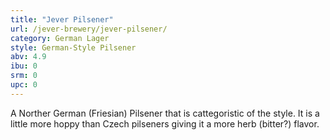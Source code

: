 ```yaml
---
title: "Jever Pilsener"
url: /jever-brewery/jever-pilsener/
category: German Lager
style: German-Style Pilsener
abv: 4.9
ibu: 0
srm: 0
upc: 0
---
```

A Norther German (Friesian) Pilsener that is cattegoristic of the style. It is a little more hoppy than Czech pilseners giving it a more herb (bitter?) flavor.
